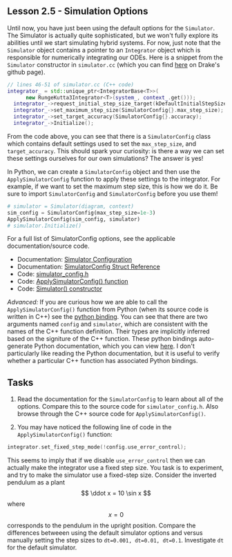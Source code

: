## Lesson 2.5 - Simulation Options

Until now, you have just been using the default options for the `Simulator`. The Simulator is actually quite sophisticated, but we won't fully explore its abilities until we start simulating hybrid systems. For now, just note that the `Simulator` object contains a pointer to an `Integrator` object which is responsible for numerically integrating our ODEs. Here is a snippet from the `Simulator` constructor in `simulator.cc` (which you can find [here](https://github.com/RobotLocomotion/drake/blob/master/systems/analysis/simulator.cc#L46-L51) on Drake's github page).
```cpp
// lines 46-51 of simulator.cc (C++ code)
integrator_ = std::unique_ptr<IntegratorBase<T>>(
      new RungeKutta3Integrator<T>(system_, context_.get()));
  integrator_->request_initial_step_size_target(kDefaultInitialStepSizeTarget);
  integrator_->set_maximum_step_size(SimulatorConfig{}.max_step_size);
  integrator_->set_target_accuracy(SimulatorConfig{}.accuracy);
  integrator_->Initialize();
```
From the code above, you can see that there is a `SimulatorConfig` class which contains default settings used to set the `max_step_size`, and `target_accuracy`. This should spark your curiosity: is there a way we can set these settings ourselves for our own simulations? The answer is yes!


In Python, we can create a `SimulatorConfig` object and then use the `ApplySimulatorConfig` function to apply these settings to the integrator. For example, if we want to set the maximum step size, this is how we do it. Be sure to import `SimulatorConfig` and `SimulatorConfig` before you use them!

```python
# simulator = Simulator(diagram, context)
sim_config = SimulatorConfig(max_step_size=1e-3)
ApplySimulatorConfig(sim_config, simulator)
# simulator.Initialize()
```

For a full list of SimulatorConfig options, see the applicable documentation/source code.
* Documentation: [Simulator Configuration](https://drake.mit.edu/doxygen_cxx/group__simulator__configuration.html)
* Documentation: [SimulatorConfig Struct Reference](https://drake.mit.edu/doxygen_cxx/structdrake_1_1systems_1_1_simulator_config.html)
* Code: [simulator_config.h](https://github.com/RobotLocomotion/drake/blob/master/systems/analysis/simulator_config.h)
* Code: [ApplySimulatorConfig() function](https://github.com/RobotLocomotion/drake/blob/master/systems/analysis/simulator_config_functions.cc#L213-L230)
* Code: [Simulator() constructor](https://github.com/RobotLocomotion/drake/blob/master/systems/analysis/simulator.cc#L46-L51)

_Advanced:_ If you are curious how we are able to call the `ApplySimulatorConfig()` function from Python (when its source code is written in C++) see the [python binding](https://github.com/RobotLocomotion/drake/blob/master/bindings/pydrake/systems/analysis_py.cc#L421C4-L426C75). You can see that there are two arguments named `config` and `simulator`, which are consistent with the names of the C++ function definition. Their types are implicitly inferred based on the signiture of the C++ function. These python bindings auto-generate Python documentation, which you can view [here](https://drake.mit.edu/pydrake/pydrake.systems.analysis.html). I don't particularly like reading the Python documentation, but it is useful to verify whether a particular C++ function has associated Python bindings.

## Tasks

1. Read the documentation for the `SimulatorConfig` to learn about all of the options. Compare this to the source code for `simulator_config.h`. Also browse through the C++ source code for `ApplySimulatorConfig()`.

2. You may have noticed the following line of code in the `ApplySimulatorConfig()` function:
```cpp
integrator.set_fixed_step_mode(!config.use_error_control);
```
This seems to imply that if we disable `use_error_control` then we can actually make the integrator use a fixed step size. You task is to experiment, and try to make the simulator use a fixed-step size. Consider the inverted pendulum as a plant
$$
\ddot x = 10 \sin x
$$
where $$x=0$$ corresponds to the pendulum in the upright position. Compare the differences betweeen using the default simulator options and versus manually setting the step sizes to `dt=0.001, dt=0.01, dt=0.1`. Investigate `dt` for the default simulator.
